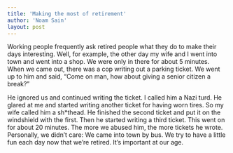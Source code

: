 ```yaml
---
title: 'Making the most of retirement'
author: 'Noam Sain'
layout: post
---
```


Working people frequently ask retired people what they do to make their days interesting. Well, for example, the other day my wife and I went into town and went into a shop. We were only in there for about 5 minutes. When we came out, there was a cop writing out a parking ticket. We went up to him and said, “Come on man, how about giving a senior citizen a break?”

He ignored us and continued writing the ticket. I called him a Nazi turd. He glared at me and started writing another ticket for having worn tires. So my wife called him a sh\*thead. He finished the second ticket and put it on the windshield with the first. Then he started writing a third ticket. This went on for about 20 minutes. The more we abused him, the more tickets he wrote. Personally, we didn’t care: We came into town by bus. We try to have a little fun each day now that we’re retired. It’s important at our age.